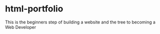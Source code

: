 # html-portfolio
This is the beginners step of building a website and the tree to becoming a Web Developer
